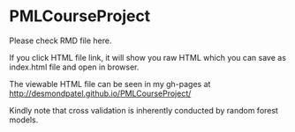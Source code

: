 # PMLCourseProject

Please check RMD file here.

If you click HTML file link, it will show you raw HTML which you can save as index.html file and open in browser.

The viewable HTML file can be seen in my gh-pages at http://desmondpatel.github.io/PMLCourseProject/

Kindly note that cross validation is inherently conducted by random forest models.
